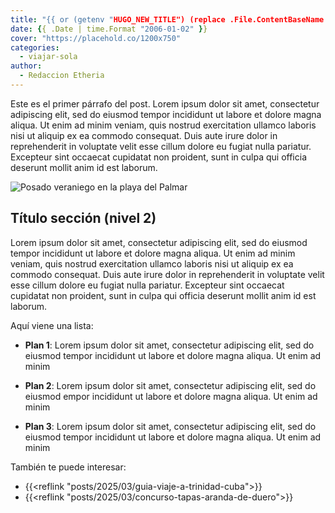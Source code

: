 ```yaml
---
title: "{{ or (getenv "HUGO_NEW_TITLE") (replace .File.ContentBaseName "-" " " | title) }}"
date: {{ .Date | time.Format "2006-01-02" }}
cover: "https://placehold.co/1200x750"
categories: 
  - viajar-sola
author: 
  - Redaccion Etheria
---
```


Este es el primer párrafo del post. Lorem ipsum dolor sit amet, consectetur adipiscing elit, sed do eiusmod tempor incididunt ut labore et dolore magna aliqua. Ut enim ad minim veniam, quis nostrud exercitation ullamco laboris nisi ut aliquip ex ea commodo consequat. Duis aute irure dolor in reprehenderit in voluptate velit esse cillum dolore eu fugiat nulla pariatur. Excepteur sint occaecat cupidatat non proident, sunt in culpa qui officia deserunt mollit anim id est laborum.

![Posado veraniego en la playa del Palmar](https://fotos.etheriamagazine.com/2025/05/BackgroundTerminalElPalmar.jpg)


## Título sección (nivel 2)

Lorem ipsum dolor sit amet, consectetur adipiscing elit, sed do eiusmod tempor incididunt ut labore et dolore magna aliqua. Ut enim ad minim veniam, quis nostrud exercitation ullamco laboris nisi ut aliquip ex ea commodo consequat. Duis aute irure dolor in reprehenderit in voluptate velit esse cillum dolore eu fugiat nulla pariatur. Excepteur sint occaecat cupidatat non proident, sunt in culpa qui officia deserunt mollit anim id est laborum.

Aquí viene una lista:

 - **Plan 1**: Lorem ipsum dolor sit amet, consectetur adipiscing elit, sed do
   eiusmod tempor incididunt ut labore et dolore magna aliqua. Ut enim ad minim

 - **Plan 2**: Lorem ipsum dolor sit amet, consectetur adipiscing elit, sed do
   eiusmod empor incididunt ut labore et dolore magna aliqua. Ut enim ad minim

 - **Plan 3**: Lorem ipsum dolor sit amet, consectetur adipiscing elit, sed do
   eiusmod tempor incididunt ut labore et dolore magna aliqua. Ut enim ad minim

También te puede interesar:

  - {{<reflink "posts/2025/03/guia-viaje-a-trinidad-cuba">}}
  - {{<reflink "posts/2025/03/concurso-tapas-aranda-de-duero">}}
